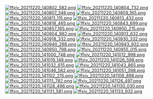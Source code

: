 [![ffxiv_20211220_140802_582.png](./image_j_thumb/ffxiv_20211220_140802_582.png.thumb.jpg)](./image_j/ffxiv_20211220_140802_582.png) 
[![ffxiv_20211220_140804_732.png](./image_j_thumb/ffxiv_20211220_140804_732.png.thumb.jpg)](./image_j/ffxiv_20211220_140804_732.png) 
[![ffxiv_20211220_140807_348.png](./image_j_thumb/ffxiv_20211220_140807_348.png.thumb.jpg)](./image_j/ffxiv_20211220_140807_348.png) 
[![ffxiv_20211220_140809_165.png](./image_j_thumb/ffxiv_20211220_140809_165.png.thumb.jpg)](./image_j/ffxiv_20211220_140809_165.png) 
[![ffxiv_20211220_140811_115.png](./image_j_thumb/ffxiv_20211220_140811_115.png.thumb.jpg)](./image_j/ffxiv_20211220_140811_115.png) 
[![ffxiv_20211220_140813_432.png](./image_j_thumb/ffxiv_20211220_140813_432.png.thumb.jpg)](./image_j/ffxiv_20211220_140813_432.png) 
[![ffxiv_20211220_140818_465.png](./image_j_thumb/ffxiv_20211220_140818_465.png.thumb.jpg)](./image_j/ffxiv_20211220_140818_465.png) 
[![ffxiv_20211220_140843_699.png](./image_j_thumb/ffxiv_20211220_140843_699.png.thumb.jpg)](./image_j/ffxiv_20211220_140843_699.png) 
[![ffxiv_20211220_140857_165.png](./image_j_thumb/ffxiv_20211220_140857_165.png.thumb.jpg)](./image_j/ffxiv_20211220_140857_165.png) 
[![ffxiv_20211220_140900_215.png](./image_j_thumb/ffxiv_20211220_140900_215.png.thumb.jpg)](./image_j/ffxiv_20211220_140900_215.png) 
[![ffxiv_20211220_140904_982.png](./image_j_thumb/ffxiv_20211220_140904_982.png.thumb.jpg)](./image_j/ffxiv_20211220_140904_982.png) 
[![ffxiv_20211220_140913_632.png](./image_j_thumb/ffxiv_20211220_140913_632.png.thumb.jpg)](./image_j/ffxiv_20211220_140913_632.png) 
[![ffxiv_20211220_140918_332.png](./image_j_thumb/ffxiv_20211220_140918_332.png.thumb.jpg)](./image_j/ffxiv_20211220_140918_332.png) 
[![ffxiv_20211220_140930_332.png](./image_j_thumb/ffxiv_20211220_140930_332.png.thumb.jpg)](./image_j/ffxiv_20211220_140930_332.png) 
[![ffxiv_20211220_140940_298.png](./image_j_thumb/ffxiv_20211220_140940_298.png.thumb.jpg)](./image_j/ffxiv_20211220_140940_298.png) 
[![ffxiv_20211220_140943_932.png](./image_j_thumb/ffxiv_20211220_140943_932.png.thumb.jpg)](./image_j/ffxiv_20211220_140943_932.png) 
[![ffxiv_20211220_140950_798.png](./image_j_thumb/ffxiv_20211220_140950_798.png.thumb.jpg)](./image_j/ffxiv_20211220_140950_798.png) 
[![ffxiv_20211220_140955_015.png](./image_j_thumb/ffxiv_20211220_140955_015.png.thumb.jpg)](./image_j/ffxiv_20211220_140955_015.png) 
[![ffxiv_20211220_141000_748.png](./image_j_thumb/ffxiv_20211220_141000_748.png.thumb.jpg)](./image_j/ffxiv_20211220_141000_748.png) 
[![ffxiv_20211220_141012_998.png](./image_j_thumb/ffxiv_20211220_141012_998.png.thumb.jpg)](./image_j/ffxiv_20211220_141012_998.png) 
[![ffxiv_20211220_141019_148.png](./image_j_thumb/ffxiv_20211220_141019_148.png.thumb.jpg)](./image_j/ffxiv_20211220_141019_148.png) 
[![ffxiv_20211220_141026_598.png](./image_j_thumb/ffxiv_20211220_141026_598.png.thumb.jpg)](./image_j/ffxiv_20211220_141026_598.png) 
[![ffxiv_20211220_141032_615.png](./image_j_thumb/ffxiv_20211220_141032_615.png.thumb.jpg)](./image_j/ffxiv_20211220_141032_615.png) 
[![ffxiv_20211220_141043_865.png](./image_j_thumb/ffxiv_20211220_141043_865.png.thumb.jpg)](./image_j/ffxiv_20211220_141043_865.png) 
[![ffxiv_20211220_141046_582.png](./image_j_thumb/ffxiv_20211220_141046_582.png.thumb.jpg)](./image_j/ffxiv_20211220_141046_582.png) 
[![ffxiv_20211220_141051_398.png](./image_j_thumb/ffxiv_20211220_141051_398.png.thumb.jpg)](./image_j/ffxiv_20211220_141051_398.png) 
[![ffxiv_20211220_141102_215.png](./image_j_thumb/ffxiv_20211220_141102_215.png.thumb.jpg)](./image_j/ffxiv_20211220_141102_215.png) 
[![ffxiv_20211220_141108_898.png](./image_j_thumb/ffxiv_20211220_141108_898.png.thumb.jpg)](./image_j/ffxiv_20211220_141108_898.png) 
[![ffxiv_20211220_141111_782.png](./image_j_thumb/ffxiv_20211220_141111_782.png.thumb.jpg)](./image_j/ffxiv_20211220_141111_782.png) 
[![ffxiv_20211220_141126_497.png](./image_j_thumb/ffxiv_20211220_141126_497.png.thumb.jpg)](./image_j/ffxiv_20211220_141126_497.png) 
[![ffxiv_20211220_141128_498.png](./image_j_thumb/ffxiv_20211220_141128_498.png.thumb.jpg)](./image_j/ffxiv_20211220_141128_498.png) 
[![ffxiv_20211220_141130_030.png](./image_j_thumb/ffxiv_20211220_141130_030.png.thumb.jpg)](./image_j/ffxiv_20211220_141130_030.png) 
[![ffxiv_20211220_141131_581.png](./image_j_thumb/ffxiv_20211220_141131_581.png.thumb.jpg)](./image_j/ffxiv_20211220_141131_581.png) 
[![ffxiv_20211220_141133_932.png](./image_j_thumb/ffxiv_20211220_141133_932.png.thumb.jpg)](./image_j/ffxiv_20211220_141133_932.png) 
